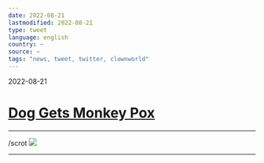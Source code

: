 ```yaml
---
date: 2022-08-21
lastmodified: 2022-08-21
type: tweet
language: english
country: ~
source: ~
tags: "news, tweet, twitter, clownworld"
---
```


2022-08-21

# [Dog Gets Monkey Pox](Dog%20Gets%20Monkey%20Pox.md)

---

/scrot
![](https://i.imgur.com/LVyb1r9.png)

---
